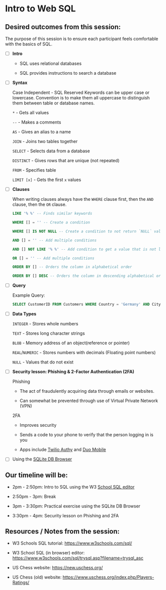 # Intro to Web SQL

## Desired outcomes from this session:

The purpose of this session is to ensure each participant feels comfortable with the basics of SQL.

- [ ] **Intro**

    - SQL uses relational databases 

    - SQL provides instructions to search a database


- [ ] **Syntax**

    Case Independent - SQL Reserved Keywords can be upper case or lowercase. Convention is to make them all uppercase to distinguish them between table or database names.

    `*` - Gets all values

    `--` - Makes a comments 

    `AS` - Gives an alias to a name

    `JOIN` - Joins two tables together

    `SELECT` - Selects data from a database

    `DISTINCT` - Gives rows that are unique (not repeated)

    `FROM` - Specifies table

    `LIMIT [x]` - Gets the first `x` values


- [ ] **Clauses**

    When writing clauses always have the `WHERE` clause first, then the `AND` clause, then the `OR` clause. 
    ```SQL
    LIKE '% %' -- Finds similar keywords
    ``` 

    ```SQL 
    WHERE [] = '' -- Create a condition
    ``` 

     ```SQL 
    WHERE [] IS NOT NULL -- Create a condition to not return `NULL` values
    ```
    
    ```SQL 
    AND [] = '' -- Add multiple conditions
    ``` 

    ```SQL 
    AND [] NOT LIKE '% %' -- Add condition to get a value that is not like some other value
    ```

    ```SQL
    OR [] = '' -- Add multiple conditions
    ```

    ```SQL
    ORDER BY [] -- Orders the column in alphabetical order
    ```

    ```SQL
    ORDER BY [] DESC -- Orders the column in descending alphabetical order
    ``` 


- [ ] **Query**

    Example Query: 

    ```SQL
    SELECT CustomerID FROM Customers WHERE Country = 'Germany' AND City = 'Berlin'
    ```


- [ ] **Data Types**

    `INTEGER` - Stores whole numbers

    `TEXT` - Stores long character strings

    `BLOB` - Memory address of an object(reference or pointer)

    `REAL`/`NUMERIC` - Stores numbers with decimals (Floating point numbers)

    `NULL` - Values that do not exist


- [ ] **Security lesson: Phishing & 2-Factor Authentication (2FA)**

    Phishing
    - The act of fraudulently acquiring data through emails or websites.

    - Can somewhat be prevented through use of Virtual Private Network (VPN)

    2FA
    - Improves security

    - Sends a code to your phone to verify that the person logging in is you

    - Apps include [Twilio Authy](https://authy.com/) and [Duo Mobile](https://duo.com/)


- [ ] Using the [SQLite DB Browser](https://sqlitebrowser.org/)

## Our timeline will be:

- 2pm - 2:50pm: Intro to SQL using the W3 [School SQL editor](https://www.w3schools.com/sql/trysql.asp?filename=trysql_asc)

- 2:50pm - 3pm: Break

- 3pm - 3:30pm: Practical exercise using the SQLite DB Browser

- 3:30pm - 4pm: Security lesson on Phishing and 2FA

## Resources / Notes from the session:

- W3 Schools SQL tutorial: https://www.w3schools.com/sql/

- W3 School SQL (in browser) editor: https://www.w3schools.com/sql/trysql.asp?filename=trysql_asc

- US Chess website: https://new.uschess.org/

- US Chess (old) website: https://www.uschess.org/index.php/Players-Ratings/
